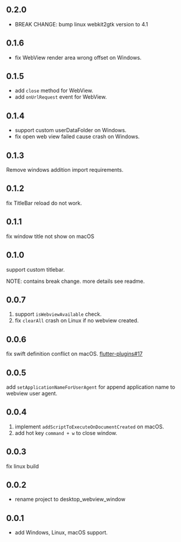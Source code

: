 ## 0.2.0

* BREAK CHANGE: bump linux webkit2gtk version to 4.1

## 0.1.6

* fix WebView render area wrong offset on Windows.

## 0.1.5

* add `close` method for WebView.
* add `onUrlRequest` event for WebView.

## 0.1.4

* support custom userDataFolder on Windows.
* fix open web view failed cause crash on Windows.

## 0.1.3

Remove windows addition import requirements.

## 0.1.2

fix TitleBar reload do not work.

## 0.1.1

fix window title not show on macOS

## 0.1.0

support custom titlebar.

NOTE: contains break change. more details see readme.

## 0.0.7

1. support `isWebviewAvailable` check.
2. fix `clearAll` crash on Linux if no webview created.

## 0.0.6

fix swift definition conflict on macOS.  [flutter-plugins#17](https://github.com/MixinNetwork/flutter-plugins/issues/17)

## 0.0.5

add `setApplicationNameForUserAgent` for append application name to webview user agent.

## 0.0.4

1. implement `addScriptToExecuteOnDocumentCreated` on macOS.
2. add hot key `command + w` to close window.

## 0.0.3

fix linux build

## 0.0.2

* rename project to desktop_webview_window

## 0.0.1

* add Windows, Linux, macOS support.
